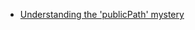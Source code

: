 - [Understanding the 'publicPath' mystery](https://medium.com/@raviroshan.talk/webpack-understanding-the-publicpath-mystery-aeb96d9effb1)